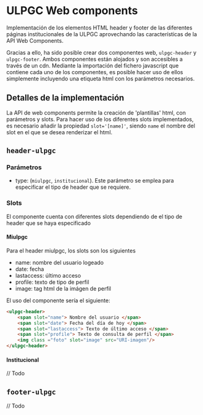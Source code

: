 # ULPGC Web components

Implementación de los elementos HTML header y footer de las diferentes páginas institucionales de la ULPGC aprovechando las características de la API Web Components.

Gracias a ello, ha sido posible crear dos componentes web, `ulpgc-header` y `ulpgc-footer`. Ambos componentes están alojados y son accesibles a través de un cdn. Mediante la importación del fichero javascript que contiene cada uno de los componentes, es posible hacer uso de ellos simplemente incluyendo una etiqueta html con los parámetros necesarios.

## Detalles de la implementación

La API de web components permite la creación de 'plantillas' html, con parámetros y slots. Para hacer uso de los diferentes slots implementados, es necesario añadir la propiedad `slot='[name]'`, siendo `name` el nombre del slot en el que se desea renderizar el html.

## `header-ulpgc`

### Parámetros

- type: (`miulpgc`, `institucional`). Este parámetro se emplea para especificar el tipo de header que se requiere.

### Slots

El componente cuenta con diferentes slots dependiendo de el tipo de header que se haya especificado

#### Miulpgc

Para el header miulpgc, los slots son los siguientes

- name: nombre del usuario logeado
- date: fecha
- lastaccess: último acceso 
- profile: texto de tipo de perfil 
- image: tag html de la imágen de perfil

El uso del componente sería el siguiente: 

```html
<ulpgc-header>
    <span slot="name"> Nombre del usuario </span>
    <span slot="date"> Fecha del día de hoy </span>
    <span slot="lastaccess"> Texto de último acceso </span>
    <span slot="profile"> Texto de consulta de perfil </span>
    <img class ="foto" slot="image" src="URI-imagen"/>
</ulpgc-header>
```

#### Institucional

// Todo

## `footer-ulpgc`

// Todo